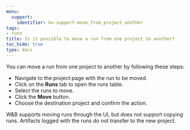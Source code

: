 ```yaml
---
menu:
  support:
    identifier: ko-support-move_from_project_another
tags:
- runs
title: Is it possible to move a run from one project to another?
toc_hide: true
type: docs
---
```


You can move a run from one project to another by following these steps:

- Navigate to the project page with the run to be moved.
- Click on the **Runs** tab to open the runs table.
- Select the runs to move.
- Click the **Move** button.
- Choose the destination project and confirm the action.

W&B supports moving runs through the UI, but does not support copying runs. Artifacts logged with the runs do not transfer to the new project.